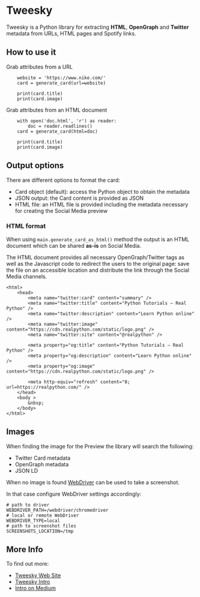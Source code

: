 # Tweesky

Tweesky is a Python library for extracting **HTML**, **OpenGraph** and **Twitter** metadata from URLs, HTML pages and 
Spotify links.

## How to use it

Grab attributes from a URL
```
    website = 'https://www.nike.com/'
    card = generate_card(url=website)
    
    print(card.title)
    print(card.image)
```

Grab attributes from an HTML document
```
    with open('doc.html', 'r') as reader:
        doc = reader.readlines()
    card = generate_card(html=doc)
    
    print(card.title)
    print(card.image)
```

## Output options

There are different options to format the card:
* Card object (default): access the Python object to obtain the metadata
* JSON output: the Card content is provided as JSON
* HTML file: an HTML file is provided including the metadata necessary for creating the Social Media preview

### HTML format

When using `main.generate_card_as_html()` method the output is an HTML document which can be shared **as-is** on Social Media.

The HTML document provides all necessary OpenGraph/Twitter tags as well as the Javascript code to redirect the users to
the original page: save the file on an accessible location and distribute the link through the Social Media channels.

```
<html>
    <head>
        <meta name="twitter:card" content="summary" />
        <meta name="twitter:title" content="Python Tutorials – Real Python" />
        <meta name="twitter:description" content="Learn Python online" />
        <meta name="twitter:image" content="https://cdn.realpython.com/static/logo.png" />
        <meta name="twitter:site" content="@realpython" />
        
        <meta property="og:title" content="Python Tutorials – Real Python" />
        <meta property="og:description" content="Learn Python online" />
        <meta property="og:image" content="https://cdn.realpython.com/static/logo.png" />
        
        <meta http-equiv="refresh" content="0; url=https://realpython.com/" /> 
    </head>
    <body >
        &nbsp;
    </body>
</html>  
```


## Images

When finding the image for the Preview the library will search the following:
* Twitter Card metadata
* OpenGraph metadata
* JSON LD

When no image is found [WebDriver](https://selenium-python.readthedocs.io/getting-started.html) can be used to take a 
screenshot.

In that case configure WebDriver settings accordingly:
```
# path to driver
WEBDRIVER_PATH=/webdriver/chromedriver
# local or remote WebDriver
WEBDRIVER_TYPE=local
# path to screenshot files
SCREENSHOTS_LOCATION=/tmp
```

## More Info

To find out more:
* [Tweesky Web Site](https://tweesky.com/)
* [Tweesky Intro](https://tweesky.com/intro)
* [Intro on Medium](https://medium.com/@beppe.catanese/tweesky-dont-miss-the-twitter-card-preview-19c95f3417d9)




